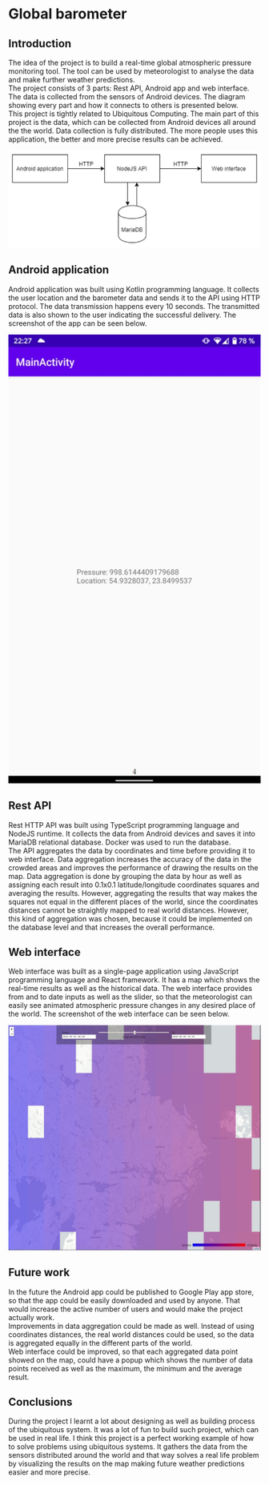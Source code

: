 # Global barometer

## Introduction

The idea of the project is to build a real-time global atmospheric pressure monitoring tool. The tool can be used by meteorologist to analyse the data and make further weather predictions.  
The project consists of 3 parts: Rest API, Android app and web interface. The data is collected from the sensors of Android devices. The diagram
showing every part and how it connects to others is presented below.  
This project is tightly related to Ubiquitous Computing. The main part
of this project is the data, which can be collected from Android devices all
around the the world. Data collection is fully distributed. The more people
uses this application, the better and more precise results can be achieved.

![](project-structure.jpg)

## Android application
Android application was built using Kotlin programming language. It collects the user location and the barometer data and sends it to the API using
HTTP protocol. The data transmission happens every 10 seconds. The
transmitted data is also shown to the user indicating the successful delivery.
The screenshot of the app can be seen below.

![](app-screenshot.jpg)

## Rest API
Rest HTTP API was built using TypeScript programming language and
NodeJS runtime. It collects the data from Android devices and saves it into
MariaDB relational database. Docker was used to run the database.  
The API aggregates the data by coordinates and time before providing
it to web interface. Data aggregation increases the accuracy of the data in
the crowded areas and improves the performance of drawing the results on
the map. Data aggregation is done by grouping the data by hour as well as
assigning each result into 0.1x0.1 latitude/longitude coordinates squares and
averaging the results. However, aggregating the results that way makes the
squares not equal in the different places of the world, since the coordinates
distances cannot be straightly mapped to real world distances. However,
this kind of aggregation was chosen, because it could be implemented on
the database level and that increases the overall performance.

## Web interface

Web interface was built as a single-page application using JavaScript programming language and React framework. It has a map which shows the
real-time results as well as the historical data. The web interface provides
from and to date inputs as well as the slider, so that the meteorologist can
easily see animated atmospheric pressure changes in any desired place of the
world. The screenshot of the web interface can be seen below.

![](web-screenshot.jpg)

## Future work

In the future the Android app could be published to Google Play app store,
so that the app could be easily downloaded and used by anyone. That would
increase the active number of users and would make the project actually
work.  
Improvements in data aggregation could be made as well. Instead of
using coordinates distances, the real world distances could be used, so the
data is aggregated equally in the different parts of the world.  
Web interface could be improved, so that each aggregated data point
showed on the map, could have a popup which shows the number of data
points received as well as the maximum, the minimum and the average
result.

## Conclusions

During the project I learnt a lot about designing as well as building process
of the ubiquitous system. It was a lot of fun to build such project, which can
be used in real life. I think this project is a perfect working example of how
to solve problems using ubiquitous systems. It gathers the data from the
sensors distributed around the world and that way solves a real life problem
by visualizing the results on the map making future weather predictions
easier and more precise.